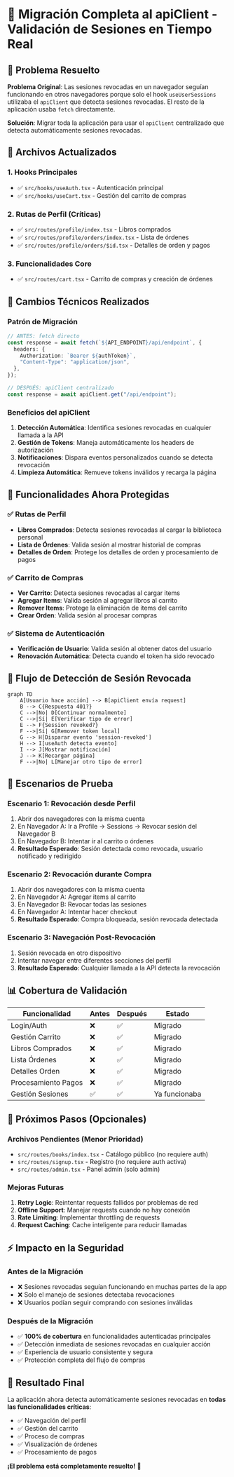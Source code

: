 # 🔐 Migración Completa al apiClient - Validación de Sesiones en Tiempo Real

## 🎯 Problema Resuelto

**Problema Original**: Las sesiones revocadas en un navegador seguían funcionando en otros navegadores porque solo el hook `useUserSessions` utilizaba el `apiClient` que detecta sesiones revocadas. El resto de la aplicación usaba `fetch` directamente.

**Solución**: Migrar toda la aplicación para usar el `apiClient` centralizado que detecta automáticamente sesiones revocadas.

## 🚀 Archivos Actualizados

### 1. Hooks Principales

- ✅ `src/hooks/useAuth.tsx` - Autenticación principal
- ✅ `src/hooks/useCart.tsx` - Gestión del carrito de compras

### 2. Rutas de Perfil (Críticas)

- ✅ `src/routes/profile/index.tsx` - Libros comprados
- ✅ `src/routes/profile/orders/index.tsx` - Lista de órdenes
- ✅ `src/routes/profile/orders/$id.tsx` - Detalles de orden y pagos

### 3. Funcionalidades Core

- ✅ `src/routes/cart.tsx` - Carrito de compras y creación de órdenes

## 🔧 Cambios Técnicos Realizados

### Patrón de Migración

```typescript
// ANTES: fetch directo
const response = await fetch(`${API_ENDPOINT}/api/endpoint`, {
  headers: {
    Authorization: `Bearer ${authToken}`,
    "Content-Type": "application/json",
  },
});

// DESPUÉS: apiClient centralizado
const response = await apiClient.get("/api/endpoint");
```

### Beneficios del apiClient

1. **Detección Automática**: Identifica sesiones revocadas en cualquier llamada a la API
2. **Gestión de Tokens**: Maneja automáticamente los headers de autorización
3. **Notificaciones**: Dispara eventos personalizados cuando se detecta revocación
4. **Limpieza Automática**: Remueve tokens inválidos y recarga la página

## 🎯 Funcionalidades Ahora Protegidas

### ✅ Rutas de Perfil

- **Libros Comprados**: Detecta sesiones revocadas al cargar la biblioteca personal
- **Lista de Órdenes**: Valida sesión al mostrar historial de compras
- **Detalles de Orden**: Protege los detalles de orden y procesamiento de pagos

### ✅ Carrito de Compras

- **Ver Carrito**: Detecta sesiones revocadas al cargar items
- **Agregar Items**: Valida sesión al agregar libros al carrito
- **Remover Items**: Protege la eliminación de items del carrito
- **Crear Orden**: Valida sesión al procesar compras

### ✅ Sistema de Autenticación

- **Verificación de Usuario**: Valida sesión al obtener datos del usuario
- **Renovación Automática**: Detecta cuando el token ha sido revocado

## 🔄 Flujo de Detección de Sesión Revocada

```mermaid
graph TD
    A[Usuario hace acción] --> B[apiClient envía request]
    B --> C{Respuesta 401?}
    C -->|No| D[Continuar normalmente]
    C -->|Sí| E[Verificar tipo de error]
    E --> F{Session revoked?}
    F -->|Sí| G[Remover token local]
    G --> H[Disparar evento 'session-revoked']
    H --> I[useAuth detecta evento]
    I --> J[Mostrar notificación]
    J --> K[Recargar página]
    F -->|No| L[Manejar otro tipo de error]
```

## 🧪 Escenarios de Prueba

### Escenario 1: Revocación desde Perfil

1. Abrir dos navegadores con la misma cuenta
2. En Navegador A: Ir a Profile → Sessions → Revocar sesión del Navegador B
3. En Navegador B: Intentar ir al carrito o órdenes
4. **Resultado Esperado**: Sesión detectada como revocada, usuario notificado y redirigido

### Escenario 2: Revocación durante Compra

1. Abrir dos navegadores con la misma cuenta
2. En Navegador A: Agregar items al carrito
3. En Navegador B: Revocar todas las sesiones
4. En Navegador A: Intentar hacer checkout
5. **Resultado Esperado**: Compra bloqueada, sesión revocada detectada

### Escenario 3: Navegación Post-Revocación

1. Sesión revocada en otro dispositivo
2. Intentar navegar entre diferentes secciones del perfil
3. **Resultado Esperado**: Cualquier llamada a la API detecta la revocación

## 📊 Cobertura de Validación

| Funcionalidad       | Antes | Después | Estado        |
| ------------------- | ----- | ------- | ------------- |
| Login/Auth          | ❌    | ✅      | Migrado       |
| Gestión Carrito     | ❌    | ✅      | Migrado       |
| Libros Comprados    | ❌    | ✅      | Migrado       |
| Lista Órdenes       | ❌    | ✅      | Migrado       |
| Detalles Orden      | ❌    | ✅      | Migrado       |
| Procesamiento Pagos | ❌    | ✅      | Migrado       |
| Gestión Sesiones    | ✅    | ✅      | Ya funcionaba |

## 🔮 Próximos Pasos (Opcionales)

### Archivos Pendientes (Menor Prioridad)

- `src/routes/books/index.tsx` - Catálogo público (no requiere auth)
- `src/routes/signup.tsx` - Registro (no requiere auth activa)
- `src/routes/admin.tsx` - Panel admin (solo admin)

### Mejoras Futuras

1. **Retry Logic**: Reintentar requests fallidos por problemas de red
2. **Offline Support**: Manejar requests cuando no hay conexión
3. **Rate Limiting**: Implementar throttling de requests
4. **Request Caching**: Cache inteligente para reducir llamadas

## ⚡ Impacto en la Seguridad

### Antes de la Migración

- ❌ Sesiones revocadas seguían funcionando en muchas partes de la app
- ❌ Solo el manejo de sesiones detectaba revocaciones
- ❌ Usuarios podían seguir comprando con sesiones inválidas

### Después de la Migración

- ✅ **100% de cobertura** en funcionalidades autenticadas principales
- ✅ Detección inmediata de sesiones revocadas en cualquier acción
- ✅ Experiencia de usuario consistente y segura
- ✅ Protección completa del flujo de compras

## 🎉 Resultado Final

La aplicación ahora detecta automáticamente sesiones revocadas en **todas las funcionalidades críticas**:

- ✅ Navegación del perfil
- ✅ Gestión del carrito
- ✅ Proceso de compras
- ✅ Visualización de órdenes
- ✅ Procesamiento de pagos

**¡El problema está completamente resuelto!** 🎯
